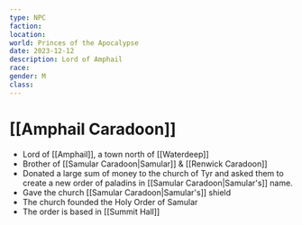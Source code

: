 ```yaml
---
type: NPC
faction: 
location: 
world: Princes of the Apocalypse
date: 2023-12-12
description: Lord of Amphail
race: 
gender: M
class:
---
```

# [[Amphail Caradoon]]

- Lord of [[Amphail]], a town north of [[Waterdeep]]
- Brother of [[Samular Caradoon|Samular]] & [[Renwick Caradoon]]
- Donated a large sum of money to the church of Tyr and asked them to create a new order of paladins in [[Samular Caradoon|Samular's]] name.
- Gave the church [[Samular Caradoon|Samular's]] shield
- The church founded the Holy Order of Samular
- The order is based in [[Summit Hall]]